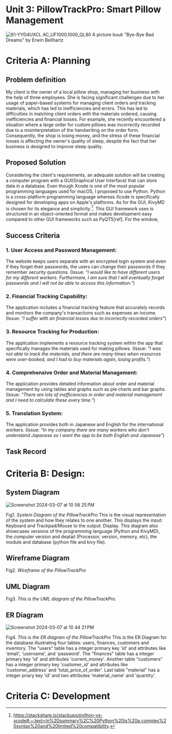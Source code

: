 # Unit 3: PillowTrackPro: Smart Pillow Management
![61-YYD4UXCL _AC_UF1000,1000_QL80_](https://github.com/hasmhib/unit3-2024/assets/142870448/d41b9dcb-e7c8-4af6-866e-6fa6eced59a0)
A picture buuk "Bye-Bye Bad Dreams" by Erwin Beilhartz

# Criteria A: Planning

## Problem definition
My client is the owner of a local pillow shop, managing her business with the help of three employees. She is facing significant challenges due to her usage of paper-based systems for managing client orders and tracking materials, which has led to inefficiencies and errors. This has led to difficulties in matching client orders with the materials ordered, causing inefficiencies and financial losses. For example, she recently encountered a situation where a large order for custom pillows was incorrectly recorded due to a misinterpretation of the handwriting on the order form. Consequently, the shop is losing money, and the stress of these financial losses is affecting the owner's quality of sleep, despite the fact that her business is designed to improve sleep quality.


## Proposed Solution
Considering the client's requirements, an adequate solution will be creating a computer program with a GUI(Graphical User Interface) that can store data in a database. Even though Xcode is one of the most popular programming languages used for macOS, I proposed to use Python. Python is a cross-platform programming language whereas Xcode is specifically designed for developing apps on Apple's platforms. As for the GUI, KivyMD is chosen for its elegance and simplicity [^1]. This GUI framework uses is structured in an object-oriented format and makes development easy compared to other GUI frameworks such as PyQT5[ref]. For the window, 


## Success Criteria

### 1. User Access and Password Management:
The website keeps users separate with an encrypted login system and even if they forget their passwords, the users can change their passwords if they remember security questions. (Issue: _“I would like to have different users for my different workers. Furthermore, I am sure that I will eventually forget passwords and I will not be able to access this information.”_)

### 2. Financial Tracking Capability:
The application includes a financial tracking feature that accurately records and monitors the company's transactions such as expenses an income. (Issue: _“I suffer with an financial losses due to incorrectly recorded orders”_)

### 3. Resource Tracking for Production:
The application implements a resource tracking system within the app that specifically manages the materials used for making pillows. (Issue: _"I was not able to track the materials, and there are many times when resources were over-booked, and I had to buy materials again, losing profits."_) 

### 4. Comprehensive Order and Material Management:
The application provides detailed information about order and material management by using tables and graphs such as pie charts and bar graphs. (Issue: _“There are lots of inefficiencies in order and material management and I need to calculate these every time.”_)

### 5. Translation System:
The application provides both in Japanese and English for the international workers. (Issue: _“In my company there are many workers who don’t understand Japanese so I want the app to be both English and Japanese”_)

## Task Record



# Criteria B: Design:

## System Diagram
<img width="max" alt="Screenshot 2024-03-07 at 10 58 25 PM" src="https://github.com/hasmhib/unit3-2024/assets/142870448/554b60a7-3413-43f9-9923-5ede3c4a79e3">

Fig1. _System Diagram of the PillowTrackPro_
This is the visual representation of the system and how they relates to one another. This displays the input: Keyboard and Trackpad/Mouse to the output: Display. This diagram also showcases versions of the programming language (Python and KivyMD), the computer version and deatail (Processor, version, memory, etc), the module and database (python file and kivy file). 


## Wireframe Diagram

Fig2. _Wireframe of the PillowTrackPro_


## UML Diagram

Fig3. _This is the UML diagram of the PillowTrackPro._


## ER Diagram
<img width="max" alt="Screenshot 2024-03-07 at 10 44 21 PM" src="https://github.com/hasmhib/unit3-2024/assets/142870448/61841f22-6f98-43b0-8606-d1302c737dbe">

Fig4. _This is the ER diagram of the PillowTrackPro_
This is the ER Diagram for the database illustrating four tables: users, finances, customers and inventory. The "users" table has a integer primary key 'id' and attributes like 'email', 'username', and 'password'. The "finances" table has a integer primary key 'id' and attributes 'current_money'. Another table "customers" has a integer primary key 'customer_id' and attributes like 'customer_address' and 'total_price_of_order'. Last table "material" has a integer priary key 'id' and two attributes 'material_name' and 'quantity'.  



# Criteria C: Development



[^1]:https://stackshare.io/stackups/python-vs-xcode#:~:text=In%20summary%2C%20Python%20is%20a,complex%20syntax%20and%20limited%20compatibility. 
